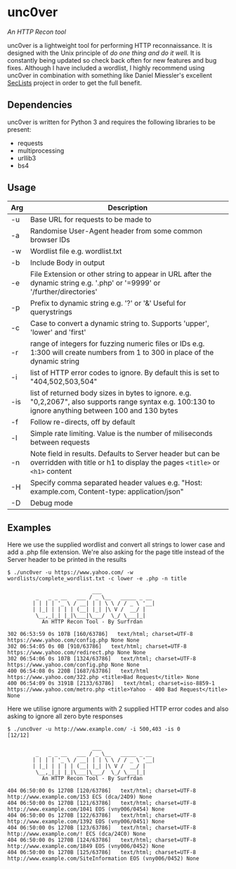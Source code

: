 # unc0ver
_An HTTP Recon tool_

unc0ver is a lightweight tool for performing HTTP reconnaissance. It is designed with the Unix principle of _do one thing and do it well._ It is constantly being updated so check back often for new features and bug fixes. Although I have included a wordlist, I highly recommend using unc0ver in combination with something like Daniel Miessler's excellent [SecLists](https://github.com/danielmiessler/SecLists) project in order to get the full benefit. 

## Dependencies ##
unc0ver is written for Python 3 and requires the following libraries to be present:

* requests
* multiprocessing
* urllib3
* bs4

## Usage ##

| Arg | Description |
| --- | ----------- |
| -u | Base URL for requests to be made to |
| -a | Randomise User-Agent header from some common browser IDs |
| -w | Wordlist file e.g. wordlist.txt |
| -b | Include Body in output |
| -e | File Extension or other string to appear in URL after the dynamic string e.g. '.php' or '=9999' or '/further/directories' |
| -p | Prefix to dynamic string e.g. '?' or '&' Useful for querystrings |
| -c | Case to convert a dynamic string to. Supports 'upper', 'lower' and 'first'|
| -r | range of integers for fuzzing numeric files or IDs e.g. 1:300 will create numbers from 1 to 300 in place of the dynamic string |
| -i | list of HTTP error codes to ignore. By default this is set to "404,502,503,504"|
| -is | list of returned body sizes in bytes to ignore. e.g. "0,2,2067", also supports range syntax e.g. 100:130 to ignore anything between 100 and 130 bytes |
| -f | Follow re-directs, off by default |
| -l | Simple rate limiting. Value is the number of miliseconds between requests |
| -n | Note field in results. Defaults to Server header but can be overridden with title or h1 to display the pages `<title>` or `<h1>` content |
| -H | Specify comma separated header values e.g. "Host: example.com, Content-type: application/json"
| -D | Debug mode
 
## Examples ##

Here we use the supplied wordlist and convert all strings to lower case and add a .php file extension. We're also asking for the page title instead of the Server header to be printed in the results
```
$ ./unc0ver -u https://www.yahoo.com/ -w wordlists/complete_wordlist.txt -c lower -e .php -n title

                           ___
         _   _ _ __   ___ / _ \__   _____ _ __
        | | | | '_ \ / __| | | \ \ / / _ \ '__|
        | |_| | | | | (__| |_| |\ V /  __/ |
         \__,_|_| |_|\___|\___/  \_/ \___|_|
           An HTTP Recon Tool - By Surfrdan

302 06:53:59 0s 107B [160/63786]   text/html; charset=UTF-8 https://www.yahoo.com/config.php None None
302 06:54:05 0s 0B [910/63786]   text/html; charset=UTF-8 https://www.yahoo.com/redirect.php None None
302 06:54:06 0s 107B [1324/63786]   text/html; charset=UTF-8 https://www.yahoo.com/config.php None None
400 06:54:08 0s 220B [1687/63786]   text/html https://www.yahoo.com/322.php <title>Bad Request</title> None
400 06:54:09 0s 3191B [2133/63786]   text/html; charset=iso-8859-1 https://www.yahoo.com/metro.php <title>Yahoo - 400 Bad Request</title> None
```

Here we utilise ignore arguments with 2 supplied HTTP error codes and also asking to ignore all zero byte responses

```
$ ./unc0ver -u http://www.example.com/ -i 500,403 -is 0                                                                                                   [12/12]

                           ___
         _   _ _ __   ___ / _ \__   _____ _ __
        | | | | '_ \ / __| | | \ \ / / _ \ '__|
        | |_| | | | | (__| |_| |\ V /  __/ |
         \__,_|_| |_|\___|\___/  \_/ \___|_|
           An HTTP Recon Tool - By Surfrdan

404 06:50:00 0s 1270B [120/63786]   text/html; charset=UTF-8 http://www.example.com/153 ECS (dca/24D9) None
404 06:50:00 0s 1270B [121/63786]   text/html; charset=UTF-8 http://www.example.com/1041 EOS (vny006/0454) None
404 06:50:00 0s 1270B [122/63786]   text/html; charset=UTF-8 http://www.example.com/1392 EOS (vny006/0451) None
404 06:50:00 0s 1270B [123/63786]   text/html; charset=UTF-8 http://www.example.com/! ECS (dca/24C0) None
404 06:50:00 0s 1270B [124/63786]   text/html; charset=UTF-8 http://www.example.com/1849 EOS (vny006/0452) None
404 06:50:00 0s 1270B [125/63786]   text/html; charset=UTF-8 http://www.example.com/SiteInformation EOS (vny006/0452) None
```

